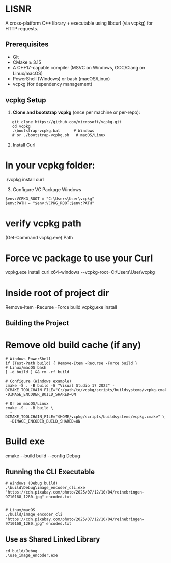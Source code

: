 # LISNR

A cross-platform C++ library + executable using libcurl (via vcpkg) for HTTP requests.

## Prerequisites

- Git  
- CMake ≥ 3.15  
- A C++17-capable compiler (MSVC on Windows, GCC/Clang on Linux/macOS)  
- PowerShell (Windows) or bash (macOS/Linux)
- vcpkg (for dependency management)  

## vcpkg Setup

1. **Clone and bootstrap vcpkg** (once per machine or per-repo):

```
   git clone https://github.com/microsoft/vcpkg.git
   cd vcpkg
   .\bootstrap-vcpkg.bat      # Windows
   # or ./bootstrap-vcpkg.sh   # macOS/Linux
```

2. Install Curl
# In your vcpkg folder:
./vcpkg install curl

3. Configure VC Package Windows
```
$env:VCPKG_ROOT = "C:\Users\User\vcpkg"
$env:PATH = "$env:VCPKG_ROOT;$env:PATH"
```
# verify vcpkg path
(Get-Command vcpkg.exe).Path 

# Force vc package to use your Curl
vcpkg.exe install curl:x64-windows --vcpkg-root=C:\Users\User\vcpkg

# Inside root of project dir
Remove-Item -Recurse -Force build
vcpkg.exe install

## Building the Project
# Remove old build cache (if any)
```
# Windows PowerShell
if (Test-Path build) { Remove-Item -Recurse -Force build }
# Linux/macOS bash
[ -d build ] && rm -rf build

# Configure (Windows example)
cmake -S . -B build -G "Visual Studio 17 2022" -DCMAKE_TOOLCHAIN_FILE="C:/path/to/vcpkg/scripts/buildsystems/vcpkg.cmake" -DIMAGE_ENCODER_BUILD_SHARED=ON

# Or on macOS/Linux
cmake -S . -B build \
  -DCMAKE_TOOLCHAIN_FILE="$HOME/vcpkg/scripts/buildsystems/vcpkg.cmake" \
  -DIMAGE_ENCODER_BUILD_SHARED=ON
```
# Build exe
cmake --build build --config Debug

## Running the CLI Executable

```
# Windows (Debug build)
.\build\Debug\image_encoder_cli.exe "https://cdn.pixabay.com/photo/2025/07/12/10/04/reinebringen-9710168_1280.jpg" encoded.txt


# Linux/macOS
./build/image_encoder_cli "https://cdn.pixabay.com/photo/2025/07/12/10/04/reinebringen-9710168_1280.jpg" encoded.txt
```

## Use as Shared Linked Library

```
cd build/Debug
.\use_image_encoder.exe
```
